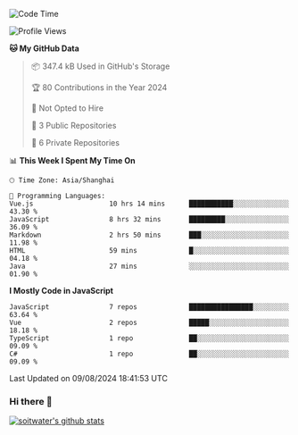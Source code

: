 <!--START_SECTION:waka-->
![Code Time](http://img.shields.io/badge/Code%20Time-3%2C841%20hrs%2014%20mins-blue)

![Profile Views](http://img.shields.io/badge/Profile%20Views-0-blue)

**🐱 My GitHub Data** 

> 📦 347.4 kB Used in GitHub's Storage 
 > 
> 🏆 80 Contributions in the Year 2024
 > 
> 🚫 Not Opted to Hire
 > 
> 📜 3 Public Repositories 
 > 
> 🔑 6 Private Repositories 
 > 
📊 **This Week I Spent My Time On** 

```text
🕑︎ Time Zone: Asia/Shanghai

💬 Programming Languages: 
Vue.js                   10 hrs 14 mins      ███████████░░░░░░░░░░░░░░   43.30 % 
JavaScript               8 hrs 32 mins       █████████░░░░░░░░░░░░░░░░   36.09 % 
Markdown                 2 hrs 50 mins       ███░░░░░░░░░░░░░░░░░░░░░░   11.98 % 
HTML                     59 mins             █░░░░░░░░░░░░░░░░░░░░░░░░   04.18 % 
Java                     27 mins             ░░░░░░░░░░░░░░░░░░░░░░░░░   01.90 % 
```

**I Mostly Code in JavaScript** 

```text
JavaScript               7 repos             ████████████████░░░░░░░░░   63.64 % 
Vue                      2 repos             █████░░░░░░░░░░░░░░░░░░░░   18.18 % 
TypeScript               1 repo              ██░░░░░░░░░░░░░░░░░░░░░░░   09.09 % 
C#                       1 repo              ██░░░░░░░░░░░░░░░░░░░░░░░   09.09 % 
```




 Last Updated on 09/08/2024 18:41:53 UTC
<!--END_SECTION:waka-->

### Hi there 👋
[![soitwater's github stats](https://github-readme-stats.vercel.app/api?username=soitwater)](https://github.com/soitwater/github-readme-stats)
